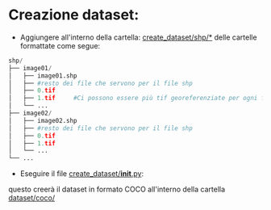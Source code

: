 # Creazione dataset:
* Aggiungere all'interno della cartella: [create_dataset/shp/*]() delle cartelle formattate come segue:

```python
shp/
├── image01/
│   ├── image01.shp
│   ├── #resto dei file che servono per il file shp
│   ├── 0.tif
│   ├── 1.tif     #Ci possono essere più tif georeferenziate per ogni file shp
│   └── ...
├── image02/
│   ├── image02.shp
│   ├── #resto dei file che servono per il file shp
│   ├── 0.tif
│   ├── 1.tif
│   └── ...
└── ...
```

* Eseguire il file [create_dataset/__init__.py]():

questo creerà il dataset in formato COCO all'interno della cartella [dataset/coco/]()
